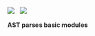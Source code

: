 ![](https://img.shields.io/badge/version-v1.0.0-green.svg) &nbsp; ![](https://img.shields.io/badge/builder-success-green.svg) &nbsp;

**AST parses basic modules**